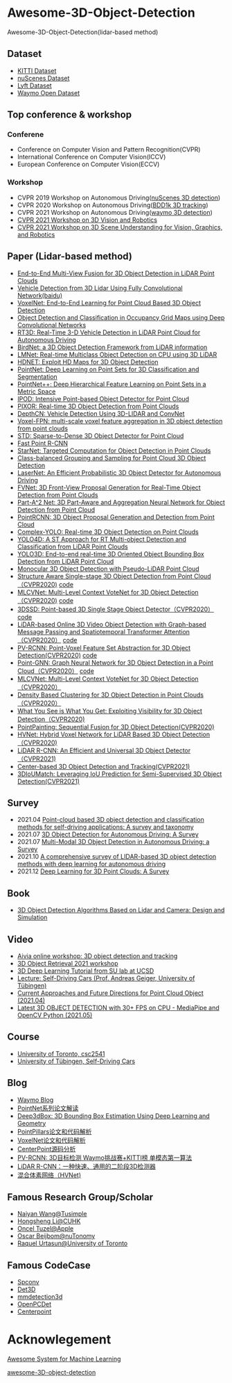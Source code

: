 # Awesome-3D-Object-Detection
Awesome-3D-Object-Detection(lidar-based method)
## Dataset
- [KITTI Dataset](http://www.cvlibs.net/datasets/kitti/eval_object.php?obj_benchmark=3d)
- [nuScenes Dataset](https://www.nuscenes.org/)
- [Lyft Dataset](https://level-5.global/data/perception/)
- [Waymo Open Dataset](https://waymo.com/open/download/)
## Top conference & workshop
### Conferene
- Conference on Computer Vision and Pattern Recognition(CVPR)
- International Conference on Computer Vision(ICCV)
- European Conference on Computer Vision(ECCV)
### Workshop
- CVPR 2019 Workshop on Autonomous Driving([nuScenes 3D detection](http://cvpr2019.wad.vision/))
- CVPR 2020 Workshop on Autonomous Driving([BDD1k 3D tracking](http://cvpr2020.wad.vision/))
- CVPR 2021 Workshop on Autonomous Driving([waymo 3D detection](http://cvpr2021.wad.vision/))
- [CVPR 2021 Workshop on 3D Vision and Robotics](https://sites.google.com/view/cvpr2021-3d-vision-robotics)
- [CVPR 2021 Workshop on 3D Scene Understanding for Vision, Graphics, and Robotics](https://scene-understanding.com/)
## Paper (Lidar-based method)
- [End-to-End Multi-View Fusion for 3D Object Detection in LiDAR Point Clouds](https://github.com/Tom-Hardy-3D-Vision-Workshop/awesome-3D-object-detection/blob/master)
- [Vehicle Detection from 3D Lidar Using Fully Convolutional Network(baidu)](https://arxiv.org/abs/1608.07916)
- [VoxelNet: End-to-End Learning for Point Cloud Based 3D Object Detection](https://arxiv.org/pdf/1711.06396.pdf)
- [Object Detection and Classification in Occupancy Grid Maps using Deep Convolutional Networks](https://arxiv.org/pdf/1805.08689.pdf)
- [RT3D: Real-Time 3-D Vehicle Detection in LiDAR Point Cloud for Autonomous Driving](https://www.onacademic.com/detail/journal_1000040467923610_4dfe.html)
- [BirdNet: a 3D Object Detection Framework from LiDAR information](https://arxiv.org/pdf/1805.01195.pdf)
- [LMNet: Real-time Multiclass Object Detection on CPU using 3D LiDAR](https://arxiv.org/pdf/1805.04902.pdf)
- [HDNET: Exploit HD Maps for 3D Object Detection](https://link.zhihu.com/?target=http%3A//proceedings.mlr.press/v87/yang18b/yang18b.pdf)
- [PointNet: Deep Learning on Point Sets for 3D Classification and Segmentation](https://arxiv.org/pdf/1612.00593.pdf)
- [PointNet++: Deep Hierarchical Feature Learning on Point Sets in a Metric Space](https://arxiv.org/abs/1706.02413)
- [IPOD: Intensive Point-based Object Detector for Point Cloud](https://arxiv.org/abs/1812.05276v1)
- [PIXOR: Real-time 3D Object Detection from Point Clouds](http://www.cs.toronto.edu/~wenjie/papers/cvpr18/pixor.pdf)
- [DepthCN: Vehicle Detection Using 3D-LIDAR and ConvNet](https://www.baidu.com/link?url=EaE2zYjHkWvF33nsET2eNvbFGFu8-D3wWPia04uyKm95jMetHsSv3Zk-tODPGm5clsgCUgtVULsZ6IQqv0EYS_Z8El7Zzh57XzlJroSkaOuC8yv7r1XXL4bUrM2tWrTgjwqzfMV2tMTnFNbMOmHLTkUobgMg7HKoS6WW6PfQzkG&wd=&eqid=8f320cfa0005b878000000055e528b6d)
- [Voxel-FPN: multi-scale voxel feature aggregation in 3D object detection from point clouds](https://arxiv.org/ftp/arxiv/papers/1907/1907.05286.pdf)
- [STD: Sparse-to-Dense 3D Object Detector for Point Cloud](https://arxiv.org/abs/1907.10471)
- [Fast Point R-CNN](https://arxiv.org/abs/1908.02990)
- [StarNet: Targeted Computation for Object Detection in Point Clouds](https://arxiv.org/abs/1908.11069)
- [Class-balanced Grouping and Sampling for Point Cloud 3D Object Detection](https://arxiv.org/abs/1908.09492v1)
- [LaserNet: An Efficient Probabilistic 3D Object Detector for Autonomous Driving](https://arxiv.org/abs/1903.08701v1)
- [FVNet: 3D Front-View Proposal Generation for Real-Time Object Detection from Point Clouds](https://arxiv.org/abs/1903.10750v1)
- [Part-A^2 Net: 3D Part-Aware and Aggregation Neural Network for Object Detection from Point Cloud](https://arxiv.org/abs/1907.03670v1)
- [PointRCNN: 3D Object Proposal Generation and Detection from Point Cloud](https://arxiv.org/abs/1812.04244)
- [Complex-YOLO: Real-time 3D Object Detection on Point Clouds](https://arxiv.org/abs/1803.06199)
- [YOLO4D: A ST Approach for RT Multi-object Detection and Classification from LiDAR Point Clouds](https://github.com/Tom-Hardy-3D-Vision-Workshop/awesome-3D-object-detection/blob/master)
- [YOLO3D: End-to-end real-time 3D Oriented Object Bounding Box Detection from LiDAR Point Cloud](https://arxiv.org/abs/1808.02350)
- [Monocular 3D Object Detection with Pseudo-LiDAR Point Cloud](https://arxiv.org/pdf/1903.09847.pdf)
- [Structure Aware Single-stage 3D Object Detection from Point Cloud（CVPR2020)](http://openaccess.thecvf.com/content_CVPR_2020/html/He_Structure_Aware_Single-Stage_3D_Object_Detection_From_Point_Cloud_CVPR_2020_paper.html) [code](https://github.com/skyhehe123/SA-SSD)
- [MLCVNet: Multi-Level Context VoteNet for 3D Object Detection（CVPR2020)](https://arxiv.org/abs/2004.05679) [code](https://github.com/NUAAXQ/MLCVNet)
- [3DSSD: Point-based 3D Single Stage Object Detector（CVPR2020）](https://arxiv.org/abs/2002.10187) [code](https://github.com/tomztyang/3DSSD)
- [LiDAR-based Online 3D Video Object Detection with Graph-based Message Passing and Spatiotemporal Transformer Attention（CVPR2020）](https://arxiv.org/abs/2004.01389) [code](https://github.com/yinjunbo/3DVID)
- [PV-RCNN: Point-Voxel Feature Set Abstraction for 3D Object Detection(CVPR2020)](https://arxiv.org/abs/1912.13192) [code](https://github.com/sshaoshuai/PV-RCNN)
- [Point-GNN: Graph Neural Network for 3D Object Detection in a Point Cloud（CVPR2020）](https://arxiv.org/abs/2003.01251) [code](https://github.com/WeijingShi/Point-GNN)
- [MLCVNet: Multi-Level Context VoteNet for 3D Object Detection（CVPR2020）](https://arxiv.org/pdf/2004.05679)
- [Density Based Clustering for 3D Object Detection in Point Clouds（CVPR2020）](http://openaccess.thecvf.com/content_CVPR_2020/papers/Ahmed_Density-Based_Clustering_for_3D_Object_Detection_in_Point_Clouds_CVPR_2020_paper.pdf)
- [What You See is What You Get: Exploiting Visibility for 3D Object Detection（CVPR2020)](https://arxiv.org/pdf/1912.04986.pdf)
- [PointPainting: Sequential Fusion for 3D Object Detection(CVPR2020)](https://arxiv.org/pdf/1911.10150.pdf)
- [HVNet: Hybrid Voxel Network for LiDAR Based 3D Object Detection（CVPR2020)](https://arxiv.org/pdf/2003.00186)
- [LiDAR R-CNN: An Efficient and Universal 3D Object Detector（CVPR2021)](https://arxiv.org/abs/2103.15297)
- [Center-based 3D Object Detection and Tracking(CVPR2021)](https://arxiv.org/abs/2006.11275)
- [3DIoUMatch: Leveraging IoU Prediction for Semi-Supervised 3D Object Detection(CVPR2021)](https://arxiv.org/pdf/2012.04355.pdf)
## Survey
- 2021.04 [Point-cloud based 3D object detection and classification methods for self-driving applications: A survey and taxonomy](https://www.sciencedirect.com/science/article/abs/pii/S1566253520304097)
- 2021.07 [3D Object Detection for Autonomous Driving: A Survey](https://arxiv.org/abs/2106.10823)
- 2021.07 [Multi-Modal 3D Object Detection in Autonomous Driving: a Survey](https://arxiv.org/abs/2106.12735)
- 2021.10 [A comprehensive survey of LIDAR-based 3D object detection methods with deep learning for autonomous driving](https://www.sciencedirect.com/science/article/abs/pii/S0097849321001321)
- 2021.12 [Deep Learning for 3D Point Clouds: A Survey](https://ieeexplore.ieee.org/abstract/document/9127813)
## Book
- [3D Object Detection Algorithms Based on Lidar and Camera: Design and Simulation](https://www.amazon.com/Object-Detection-Algorithms-Based-Camera/dp/6200536538)
## Video
- [Aivia online workshop: 3D object detection and tracking](https://www.youtube.com/watch?v=P0TrkwAdFYQ)
- [3D Object Retrieval 2021 workshop](https://3dor2021.github.io/programme.html)
- [3D Deep Learning Tutorial from SU lab at UCSD](https://www.youtube.com/watch?v=vfL6uJYFrp4)
- [Lecture: Self-Driving Cars (Prof. Andreas Geiger, University of Tübingen)](https://www.youtube.com/watch?v=vfL6uJYFrp4)
- [Current Approaches and Future Directions for Point Cloud Object (2021.04)](https://www.youtube.com/watch?v=xFFCQVwYeec)
- [Latest 3D OBJECT DETECTION with 30+ FPS on CPU - MediaPipe and OpenCV Python (2021.05)](https://www.youtube.com/watch?v=f-Ibri14KMY)
## Course
- [University of Toronto, csc2541](http://www.cs.toronto.edu/~urtasun/courses/CSC2541/06_3D_detection.pdf)
- [University of Tübingen, Self-Driving Cars](https://uni-tuebingen.de/fakultaeten/mathematisch-naturwissenschaftliche-fakultaet/fachbereiche/informatik/lehrstuehle/autonomous-vision/lectures/self-driving-cars/)

## Blog
- [Waymo Blog](https://blog.waymo.com/)
- [PointNet系列论文解读](https://zhuanlan.zhihu.com/p/44809266)
- [Deep3dBox: 3D Bounding Box Estimation Using Deep Learning and Geometry](https://patrick-llgc.github.io/Learning-Deep-Learning/paper_notes/deep3dbox.html)
- [PointPillars论文和代码解析](https://zhuanlan.zhihu.com/p/357626425)
- [VoxelNet论文和代码解析](https://zhuanlan.zhihu.com/p/352419316)
- [CenterPoint源码分析](https://zhuanlan.zhihu.com/p/444447881)
- [PV-RCNN: 3D目标检测 Waymo挑战赛+KITTI榜 单模态第一算法](https://zhuanlan.zhihu.com/p/148942116)
- [LiDAR R-CNN：一种快速、通用的二阶段3D检测器](https://zhuanlan.zhihu.com/p/359800738)
- [混合体素网络（HVNet)](https://zhuanlan.zhihu.com/p/122426949)
## Famous Research Group/Scholar
- [Naiyan Wang@Tusimple](https://scholar.google.com/citations?user=yAWtq6QAAAAJ&hl=en)
- [Hongsheng Li@CUHK](https://scholar.google.com/citations?user=BN2Ze-QAAAAJ&hl=en)
- [Oncel Tuzel@Apple](https://scholar.google.com/citations?user=Fe7NTe0AAAAJ&hl=en)
- [Oscar Beijbom@nuTonomy](https://scholar.google.com/citations?user=XP_Hxm4AAAAJ&hl=en)
- [Raquel Urtasun@University of Toronto](https://scholar.google.com/citations?user=jyxO2akAAAAJ&hl=en)
## Famous CodeCase
- [Spconv](https://github.com/traveller59/spconv)
- [Det3D](https://github.com/poodarchu/Det3D)
- [mmdetection3d](https://github.com/open-mmlab/mmdetection3d)
- [OpenPCDet](https://github.com/open-mmlab/OpenPCDet)
- [Centerpoint](https://github.com/tianweiy/CenterPoint)

# Acknowlegement
[Awesome System for Machine Learning](https://github.com/HuaizhengZhang/Awesome-System-for-Machine-Learning)

[awesome-3D-object-detection](https://github.com/Tom-Hardy-3D-Vision-Workshop/awesome-3D-object-detection)
